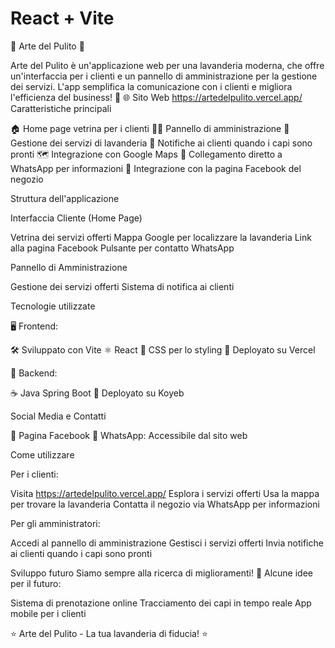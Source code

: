 # React + Vite
🧼 Arte del Pulito 🧺

Arte del Pulito è un'applicazione web per una lavanderia moderna, che offre un'interfaccia per i clienti e un pannello di amministrazione per la gestione dei servizi. L'app semplifica la comunicazione con i clienti e migliora l'efficienza del business! 🚀
🌐 Sito Web
https://artedelpulito.vercel.app/
Caratteristiche principali

🏠 Home page vetrina per i clienti
👨‍💼 Pannello di amministrazione
🧵 Gestione dei servizi di lavanderia
📱 Notifiche ai clienti quando i capi sono pronti
🗺️ Integrazione con Google Maps
💬 Collegamento diretto a WhatsApp per informazioni
📘 Integrazione con la pagina Facebook del negozio

Struttura dell'applicazione

Interfaccia Cliente (Home Page)

Vetrina dei servizi offerti
Mappa Google per localizzare la lavanderia
Link alla pagina Facebook
Pulsante per contatto WhatsApp


Pannello di Amministrazione

Gestione dei servizi offerti
Sistema di notifica ai clienti



Tecnologie utilizzate

🖥️ Frontend:

🛠️ Sviluppato con Vite
⚛️ React
🎨 CSS per lo styling
🚀 Deployato su Vercel


🔧 Backend:

☕ Java Spring Boot
🚀 Deployato su Koyeb



Social Media e Contatti

📘 Pagina Facebook
💚 WhatsApp: Accessibile dal sito web

Come utilizzare

Per i clienti:

Visita https://artedelpulito.vercel.app/
Esplora i servizi offerti
Usa la mappa per trovare la lavanderia
Contatta il negozio via WhatsApp per informazioni


Per gli amministratori:

Accedi al pannello di amministrazione 
Gestisci i servizi offerti
Invia notifiche ai clienti quando i capi sono pronti



Sviluppo futuro
Siamo sempre alla ricerca di miglioramenti! 🌟 Alcune idee per il futuro:

Sistema di prenotazione online
Tracciamento dei capi in tempo reale
App mobile per i clienti


⭐️ Arte del Pulito - La tua lavanderia di fiducia! ⭐️
